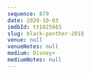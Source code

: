 ```yaml
---
sequence: 879
date: 2020-10-03
imdbId: tt1825683
slug: black-panther-2018
venue: null
venueNotes: null
medium: Disney+
mediumNotes: null
---
```

